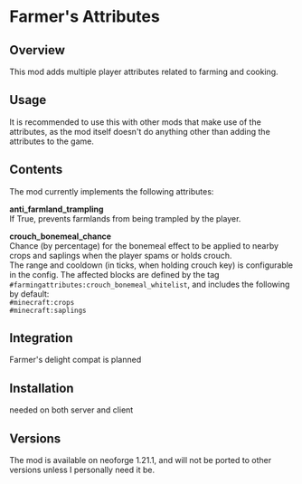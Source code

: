 # Farmer's Attributes

## Overview
This mod adds multiple player attributes related to farming and cooking.

## Usage
It is recommended to use this with other mods that make use of the attributes, as the mod itself doesn't do anything other than adding the attributes to the game.

## Contents
The mod currently implements the following attributes:

**anti_farmland_trampling**  
If True, prevents farmlands from being trampled by the player.  

**crouch_bonemeal_chance**  
Chance (by percentage) for the bonemeal effect to be applied to nearby crops and saplings when the player spams or holds crouch.  
The range and cooldown (in ticks, when holding crouch key) is configurable in the config.
The affected blocks are defined by the tag `#farmingattributes:crouch_bonemeal_whitelist`, and includes the following by default:  
`#minecraft:crops`  
`#minecraft:saplings`

## Integration
Farmer's delight compat is planned

## Installation
needed on both server and client

## Versions
The mod is available on neoforge 1.21.1, and will not be ported to other versions unless I personally need it be.
